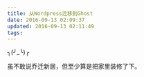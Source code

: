 ```yaml
---
title: 从Wordpress迁移到Ghost
date: 2016-09-13 02:09:37
updated: 2016-09-13 02:11:49
tags:
---
```

 ╮(╯_╰)╭

虽不敢说乔迁新居，但至少算是把家里装修了下。

